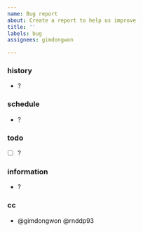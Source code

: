 ```yaml
---
name: Bug report
about: Create a report to help us improve
title: ''
labels: bug
assignees: gimdongwon

---
```


### history

- ?

### schedule

- ?

### todo

- [ ] ?

### information

- ?

### cc

- @gimdongwon @rnddp93
